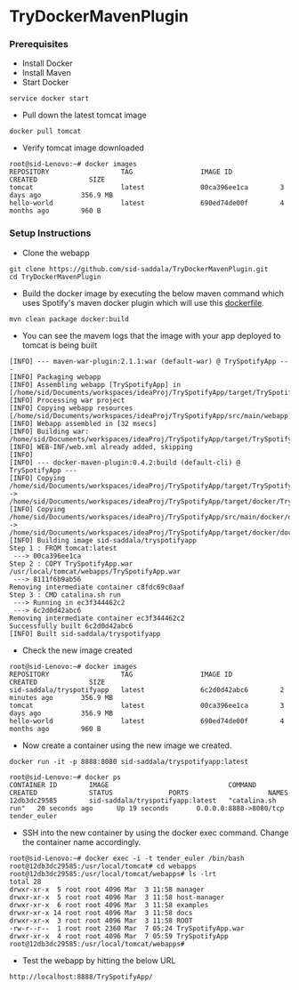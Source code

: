 # TryDockerMavenPlugin

### Prerequisites
* Install Docker
* Install Maven
* Start Docker
````
service docker start
````
* Pull down the latest tomcat image
````
docker pull tomcat
````
* Verify tomcat image downloaded

````
root@sid-Lenovo:~# docker images
REPOSITORY                  TAG                 IMAGE ID            CREATED             SIZE
tomcat                      latest              00ca396ee1ca        3 days ago          356.9 MB
hello-world                 latest              690ed74de00f        4 months ago        960 B
````

### Setup Instructions

* Clone the webapp
````
git clone https://github.com/sid-saddala/TryDockerMavenPlugin.git
cd TryDockerMavenPlugin
````

* Build the docker image by executing the below maven command which uses Spotify's maven docker plugin which will use this [dockerfile](../blob/master/src/main/docker/dockerfile).
````
mvn clean package docker:build
````

* You can see the mavem logs that the image with your app deployed to tomcat is being built

````
[INFO] --- maven-war-plugin:2.1.1:war (default-war) @ TrySpotifyApp ---
[INFO] Packaging webapp
[INFO] Assembling webapp [TrySpotifyApp] in [/home/sid/Documents/workspaces/ideaProj/TrySpotifyApp/target/TrySpotifyApp]
[INFO] Processing war project
[INFO] Copying webapp resources [/home/sid/Documents/workspaces/ideaProj/TrySpotifyApp/src/main/webapp]
[INFO] Webapp assembled in [32 msecs]
[INFO] Building war: /home/sid/Documents/workspaces/ideaProj/TrySpotifyApp/target/TrySpotifyApp.war
[INFO] WEB-INF/web.xml already added, skipping
[INFO] 
[INFO] --- docker-maven-plugin:0.4.2:build (default-cli) @ TrySpotifyApp ---
[INFO] Copying /home/sid/Documents/workspaces/ideaProj/TrySpotifyApp/target/TrySpotifyApp.war -> /home/sid/Documents/workspaces/ideaProj/TrySpotifyApp/target/docker/TrySpotifyApp.war
[INFO] Copying /home/sid/Documents/workspaces/ideaProj/TrySpotifyApp/src/main/docker/dockerfile -> /home/sid/Documents/workspaces/ideaProj/TrySpotifyApp/target/docker/dockerfile
[INFO] Building image sid-saddala/tryspotifyapp
Step 1 : FROM tomcat:latest
 ---> 00ca396ee1ca
Step 2 : COPY TrySpotifyApp.war /usr/local/tomcat/webapps/TrySpotifyApp.war
 ---> 8111f6b9ab56
Removing intermediate container c8fdc69c0aaf
Step 3 : CMD catalina.sh run
 ---> Running in ec3f344462c2
 ---> 6c2d0d42abc6
Removing intermediate container ec3f344462c2
Successfully built 6c2d0d42abc6
[INFO] Built sid-saddala/tryspotifyapp

````

* Check the new image created

````
root@sid-Lenovo:~# docker images
REPOSITORY                  TAG                 IMAGE ID            CREATED             SIZE
sid-saddala/tryspotifyapp   latest              6c2d0d42abc6        2 minutes ago       356.9 MB
tomcat                      latest              00ca396ee1ca        3 days ago          356.9 MB
hello-world                 latest              690ed74de00f        4 months ago        960 B
````

* Now create a container using the new image we created. 

````
docker run -it -p 8888:8080 sid-saddala/tryspotifyapp:latest

root@sid-Lenovo:~# docker ps
CONTAINER ID        IMAGE                              COMMAND             CREATED             STATUS              PORTS                    NAMES
12db3dc29585        sid-saddala/tryspotifyapp:latest   "catalina.sh run"   20 seconds ago      Up 19 seconds       0.0.0.0:8888->8080/tcp   tender_euler
````

* SSH into the new container by using the docker exec command. Change the container name accordingly.

````
root@sid-Lenovo:~# docker exec -i -t tender_euler /bin/bash
root@12db3dc29585:/usr/local/tomcat# cd webapps
root@12db3dc29585:/usr/local/tomcat/webapps# ls -lrt
total 28
drwxr-xr-x  5 root root 4096 Mar  3 11:58 manager
drwxr-xr-x  5 root root 4096 Mar  3 11:58 host-manager
drwxr-xr-x  6 root root 4096 Mar  3 11:58 examples
drwxr-xr-x 14 root root 4096 Mar  3 11:58 docs
drwxr-xr-x  3 root root 4096 Mar  3 11:58 ROOT
-rw-r--r--  1 root root 2360 Mar  7 05:24 TrySpotifyApp.war
drwxr-xr-x  4 root root 4096 Mar  7 05:59 TrySpotifyApp
root@12db3dc29585:/usr/local/tomcat/webapps# 
````

* Test the webapp by hitting the below URL
````
http://localhost:8888/TrySpotifyApp/
````
